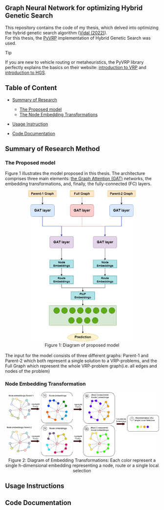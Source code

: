 ## Graph Neural Network for optimizing Hybrid Genetic Search

This repository contains the code of my thesis, which delved into optimizing the hybrid genetic search algorithm ([Vidal (2022)][1]).  
For this thesis, the [PyVRP][2] implementation of Hybrid Genetic Search was used.

> [!TIP]
> If you are new to vehicle routing or metaheuristics, the PyVRP library perfectly explains the basics on their website: [introduction to VRP][3] and [introduction to HGS][4].

## Table of Content

- [Summary of Research](#summary-of-research)

  - [The Proposed model](#the-proposed-model)
  - [The Node Embedding Transformations](#node-embedding-transformation)

- [Usage Instruction](#usage-instructions)
- [Code Documentation](#code-documentation)

## Summary of Research Method

### The Proposed model

Figure 1 illustrates the model proposed in this thesis. The architecture comprises three main elements: [the Graph Attention (GAT)](5) networks, the embedding transformations, and, finally, the fully-connected (FC) layers.

<div class="container" align="center">
    <img width=350 src="images/Model_diagram.png" />
    <div class="overlay">Figure 1: Diagram of proposed model</div>
</div>
</br>
The input for the model consists of three different graphs: Parent-1 and Parent-2 which both represent a single solution to a VRP-problems, and the Full Graph which represent the whole VRP-problem graph(i.e. all edges and nodes of the problem)

### Node Embedding Transformation

<div class="container" align="center">
    <img src="images/NodeEmbeddingTransformation.png" />
    <div class="overlay">Figure 2: Diagram of Embedding Transformations: Each color represent a single h-dimensional embedding representing a node, route or a single local selection</div>
</div>

## Usage Instructions

## Code Documentation

[1]: https://doi.org/10.1016/j.cor.2021.105643
[2]: https://github.com/PyVRP/PyVRP
[3]: https://pyvrp.org/setup/introduction_to_vrp.html
[4]: https://pyvrp.org/setup/introduction_to_hgs.html
[5]: https://arxiv.org/abs/1710.10903
